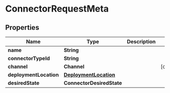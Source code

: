 

# ConnectorRequestMeta


## Properties

Name | Type | Description | Notes
------------ | ------------- | ------------- | -------------
**name** | **String** |  | 
**connectorTypeId** | **String** |  | 
**channel** | **Channel** |  |  [optional]
**deploymentLocation** | [**DeploymentLocation**](DeploymentLocation.md) |  | 
**desiredState** | **ConnectorDesiredState** |  | 



